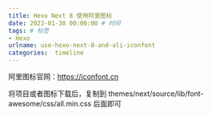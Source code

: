 ```yaml
---
title: Hexo Next 8 使用阿里图标
date: 2023-01-30 00:00:00 # 时间
tags: # 标签
- Hexo
urlname: use-hexo-next-8-and-ali-iconfont
categories:  timeline
---
```

阿里图标官网：https://iconfont.cn

将项目或者图标下载后，复制到 themes/next/source/lib/font-awesome/css/all.min.css 后面即可
<!-- more -->